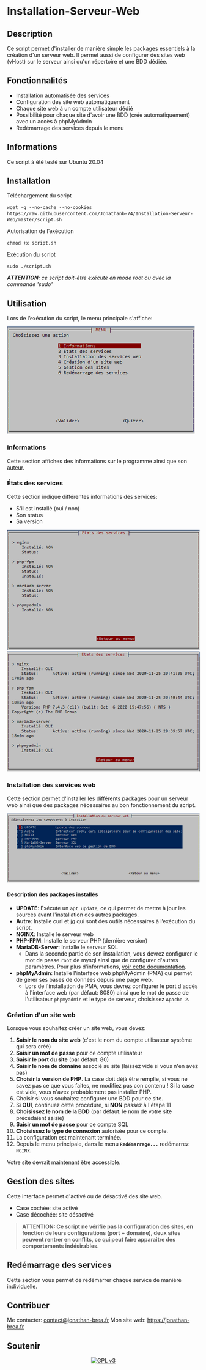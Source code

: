 ﻿
# Installation-Serveur-Web

## Description
Ce script permet d'installer de manière simple les packages essentiels à la création d'un serveur web. Il permet aussi de configurer des sites web (vHost) sur le serveur ainsi qu'un répertoire et une BDD dédiée.

## Fonctionnalités

 - Installation automatisée des services
 - Configuration des site web automatiquement
 - Chaque site web à un compte utilisateur dédié
 - Possibilité pour chaque site d'avoir une BDD (crée automatiquement) avec un accès à phpMyAdmin
 - Redémarrage des services depuis le menu 

## Informations
Ce script à été testé sur Ubuntu 20.04

## Installation
Téléchargement du script

    wget -q --no-cache --no-cookies https://raw.githubusercontent.com/Jonathanb-74/Installation-Serveur-Web/master/script.sh

Autorisation de l’exécution

    chmod +x script.sh

Exécution du script

    sudo ./script.sh
***ATTENTION**: ce script doit-être exécute en mode root ou avec la commande 'sudo'*

## Utilisation

Lors de l’exécution du script, le menu principale s'affiche:

![Menu principale](https://raw.githubusercontent.com/Jonathanb-74/Installation-Serveur-Web/master/img/docMenu.PNG)
### Informations

Cette section affiches des informations sur le programme ainsi que son auteur.

### États des services

Cette section indique différentes informations des services:

 - S'il est installé (oui / non)
 - Son status
 - Sa version

![Aucun service installé](https://raw.githubusercontent.com/Jonathanb-74/Installation-Serveur-Web/master/img/docEtatsDesServices1.PNG)
![Tous les services installée](https://raw.githubusercontent.com/Jonathanb-74/Installation-Serveur-Web/master/img/docEtatsDesServices2.PNG)
### Installation des services web

Cette section permet d'installer les différents packages pour un serveur web ainsi que des packages nécessaires au bon fonctionnement du script.

![Liste de sélection des services à installer](https://raw.githubusercontent.com/Jonathanb-74/Installation-Serveur-Web/master/img/docInstallationDesServices.PNG)
#### Description des packages installés

 - **UPDATE**: Exécute un `apt update`, ce qui permet de mettre à jour les sources avant l'installation des autres packages.
 - **Autre**: Installe curl et [jq](https://stedolan.github.io/jq/) qui sont des outils nécessaires à l’exécution du script.
 - **NGINX**: Installe le serveur web
 - **PHP-FPM**: Installe le serveur PHP (dernière version)
 - **MariaDB-Server**: Installe le serveur SQL
	 - Dans la seconde partie de son installation, vous devrez configurer le mot de passe `root` de mysql ainsi que de configurer d'autres paramètres. Pour plus d'informations, [voir cette documentation](https://mariadb.com/kb/en/mysql_secure_installation/).
 - **phpMyAdmin**: Installe l'interface web phpMyAdmin (PMA) qui permet de gérer ses bases de données depuis une page web.
	 - Lors de l'installation de PMA, vous devrez configurer le port d'accès à l'interface web (par défaut: 8080) ainsi que le mot de passe de l'utilisateur `phpmyadmin` et le type de serveur, choisissez `Apache 2`.

### Création d'un site web

Lorsque vous souhaitez créer un site web, vous devez:

 1. **Saisir le nom du site web** (c'est le nom du compte utilisateur système qui sera créé)
 2. **Saisir un mot de passe** pour ce compte utilisateur
 3. **Saisir le port du site** (par défaut: 80)
 4. **Saisir le nom de domaine** associé au site (laissez vide si vous n'en avez pas)
 5. **Choisir la version de PHP**. La case doit déjà être remplie, si vous ne savez pas ce que vous faites, ne modifiez pas con contenu ! Si la case est vide, vous n'avez probablement pas installer PHP.
 6. Choisir si vous souhaitez configurer une BDD pour ce site.
 7. Si **OUI**, continuez cette procédure, si **NON** passez à l'étape 11
 8. **Choisissez le nom de la BDD** (par défaut: le nom de votre site précédaient saisie)
 9. **Saisir un mot de passe** pour ce compte SQL
 10. **Choisissez le type de connexion** autorisée pour ce compte.
 11. La configuration est maintenant terminée. 
 12. Depuis le menu principale, dans le menu **`Redémarrage...`** redémarrez `NGINX`.

Votre site devrait maintenant être accessible.

## Gestion des sites

Cette interface permet d'activé ou de désactivé des site web. 

 - Case cochée: site activé
 - Case décochée: site désactivé

> **ATTENTION: Ce script ne vérifie pas la configuration des sites, en fonction de leurs configurations (port + domaine), deux sites peuvent rentrer en conflits, ce qui peut faire apparaitre des comportements indésirables.**

## Redémarrage des services

Cette section vous permet de redémarrer chaque service de maniéré individuelle.

## Contribuer

Me contacter: contact@jonathan-brea.fr
Mon site web: https://jonathan-brea.fr

## Soutenir

<p align="center">
    <a href="https://www.paypal.com/cgi-bin/webscr?cmd=_s-xclick&hosted_button_id=YRFF8YJ93HE68&source=url"><img src="https://www.paypalobjects.com/fr_FR/FR/i/btn/btn_donateCC_LG.gif" alt="GPL v3"></a>
</p>
